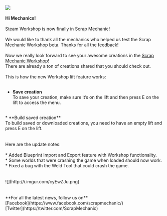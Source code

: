 ![](http://i.imgur.com/0nQyonf.png)<br/>
<br/>
**Hi Mechanics!**<br/>
<br/>
Steam Workshop is now finally in Scrap Mechanic!<br/>
<br/>
We would like to thank all the mechanics who helped us test the Scrap Mechanic Workshop beta. Thanks for all the feedback!<br/>
<br/>
Now we really look forward to see your awesome creations in the [Scrap Mechanic Workshop!](http://steamcommunity.com/app/387990/workshop/)<br/>
There are already a ton of creations shared that you should check out.<br/>
<br/>
This is how the new Workshop lift feature works:<br/>
<br/>
* **Save creation** <br/>
To save your creation, make sure it’s on the lift and then press E on the lift to access the menu. <br/>
<br/>
* **Build saved creation**<br/>
To build saved or downloaded creations, you need to have an empty lift and press E on the lift.<br/><br/>
<br/>
Here are the update notes:<br/>
<br/>
* Added Blueprint Import and Export feature with Workshop functionality.<br/>
* Some worlds that were crashing the game when loaded should now work.<br/>
* Fixed a bug with the Weld Tool that could crash the game.<br/><br/>
<br/>
![](http://i.imgur.com/cyEwZJu.png)<br/>
<br/>
<br/>
**For all the latest news, follow us on** <br/>
[Facebook](https://www.facebook.com/scrapmechanic/)<br/>
[Twitter](https://twitter.com/ScrapMechanic)<br/>
